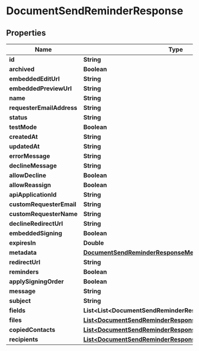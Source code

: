 

# DocumentSendReminderResponse


## Properties

| Name | Type | Description | Notes |
|------------ | ------------- | ------------- | -------------|
|**id** | **String** |  |  [optional] |
|**archived** | **Boolean** |  |  [optional] |
|**embeddedEditUrl** | **String** |  |  [optional] |
|**embeddedPreviewUrl** | **String** |  |  [optional] |
|**name** | **String** |  |  [optional] |
|**requesterEmailAddress** | **String** |  |  [optional] |
|**status** | **String** |  |  [optional] |
|**testMode** | **Boolean** |  |  [optional] |
|**createdAt** | **String** |  |  [optional] |
|**updatedAt** | **String** |  |  [optional] |
|**errorMessage** | **String** |  |  [optional] |
|**declineMessage** | **String** |  |  [optional] |
|**allowDecline** | **Boolean** |  |  [optional] |
|**allowReassign** | **Boolean** |  |  [optional] |
|**apiApplicationId** | **String** |  |  [optional] |
|**customRequesterEmail** | **String** |  |  [optional] |
|**customRequesterName** | **String** |  |  [optional] |
|**declineRedirectUrl** | **String** |  |  [optional] |
|**embeddedSigning** | **Boolean** |  |  [optional] |
|**expiresIn** | **Double** |  |  [optional] |
|**metadata** | [**DocumentSendReminderResponseMetadata**](DocumentSendReminderResponseMetadata.md) |  |  [optional] |
|**redirectUrl** | **String** |  |  [optional] |
|**reminders** | **Boolean** |  |  [optional] |
|**applySigningOrder** | **Boolean** |  |  [optional] |
|**message** | **String** |  |  [optional] |
|**subject** | **String** |  |  [optional] |
|**fields** | **List&lt;List&lt;DocumentSendReminderResponseFieldsInnerInner&gt;&gt;** |  |  [optional] |
|**files** | [**List&lt;DocumentSendReminderResponseFilesInner&gt;**](DocumentSendReminderResponseFilesInner.md) |  |  [optional] |
|**copiedContacts** | [**List&lt;DocumentSendReminderResponseCopiedContactsInner&gt;**](DocumentSendReminderResponseCopiedContactsInner.md) |  |  [optional] |
|**recipients** | [**List&lt;DocumentSendReminderResponseRecipientsInner&gt;**](DocumentSendReminderResponseRecipientsInner.md) |  |  [optional] |



